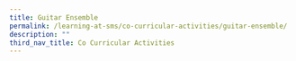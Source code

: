 ```yaml
---
title: Guitar Ensemble
permalink: /learning-at-sms/co-curricular-activities/guitar-ensemble/
description: ""
third_nav_title: Co Curricular Activities
---
```

